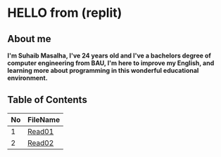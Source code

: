 
# HELLO from (replit) 

## About me 

**I'm Suhaib Masalha, I've 24 years old and I've a bachelors degree of computer engineering from BAU,  I'm here to improve my English, and learning more about programming in this wonderful educational environment.**

## Table of Contents

No | FileName
---|----------
1 | [Read01](Read01.md)
2 | [Read02](Read02.md)
	




